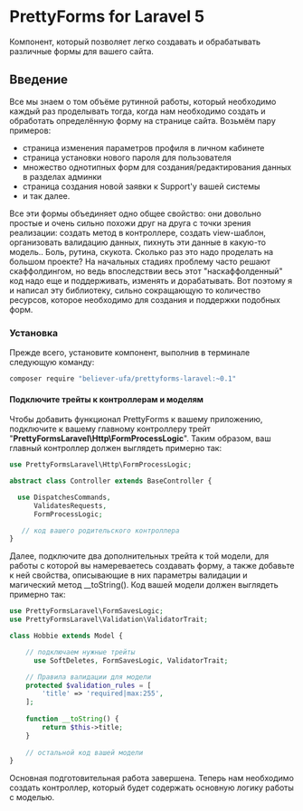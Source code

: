 PrettyForms for Laravel 5
===========

Компонент, который позволяет легко создавать и обрабатывать различные формы для вашего сайта.

## Введение
Все мы знаем о том объёме рутинной работы, который необходимо каждый раз проделывать тогда, когда нам необходимо создать и обработать определённую форму на странице сайта. Возьмём пару примеров:
- страница изменения параметров профиля в личном кабинете
- страница установки нового пароля для пользователя
- множество однотипных форм для создания/редактирования данных в разделах админки
- страница создания новой заявки к Support'у вашей системы
- и так далее.

Все эти формы объединяет одно общее свойство: они довольно простые и очень сильно похожи друг на друга с точки зрения реализации: создать метод в контроллере, создать view-шаблон, организовать валидацию данных, пихнуть эти данные в какую-то модель.. Боль, рутина, скукота. Сколько раз это надо проделать на большом проекте? На начальных стадиях проблему часто решают скаффолдингом, но ведь впоследствии весь этот "наскаффолденный" код надо еще и поддерживать, изменять и дорабатывать. Вот поэтому я и написал эту библиотеку, сильно сокращающую то количество ресурсов, которое необходимо для создания и поддержки подобных форм.

### Установка

Прежде всего, установите компонент, выполнив в терминале следующую команду:
```bash
composer require "believer-ufa/prettyforms-laravel:~0.1"
```

#### Подключите трейты к контроллерам и моделям

Чтобы добавить функционал PrettyForms к вашему приложению, подключите к вашему главному контроллеру трейт "**PrettyFormsLaravel\Http\FormProcessLogic**". Таким образом, ваш главный контроллер должен выглядеть примерно так:
```php
use PrettyFormsLaravel\Http\FormProcessLogic;

abstract class Controller extends BaseController {

  use DispatchesCommands,
      ValidatesRequests,
      FormProcessLogic;

   // код вашего родительского контроллера
}
```

Далее, подключите два дополнительных трейта к той модели, для работы с которой вы намереваетесь создавать форму, а также добавьте к ней свойства, описывающие в них параметры валидации и магический метод __toString(). Код вашей модели должен выглядеть примерно так:
```php
use PrettyFormsLaravel\FormSavesLogic;
use PrettyFormsLaravel\Validation\ValidatorTrait;

class Hobbie extends Model {

    // подключаем нужные трейты
	  use SoftDeletes, FormSavesLogic, ValidatorTrait;

    // Правила валидации для модели
    protected $validation_rules = [
        'title' => 'required|max:255',
    ];
    
    function __toString() {
        return $this->title;
    }
  
    // остальной код вашей модели
}
```

Основная подготовительная работа завершена. Теперь нам необходимо создать контроллер, который будет содержать основную логику работы с моделью.
